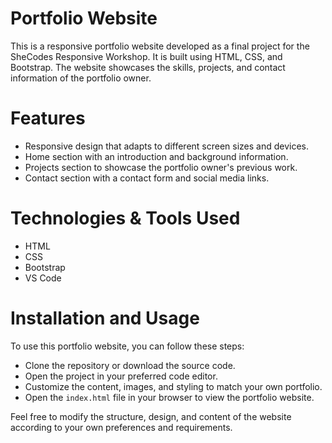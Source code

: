 # Portfolio Website
This is a responsive portfolio website developed as a final project for the SheCodes Responsive Workshop. It is built using HTML, CSS, and Bootstrap. The website showcases the skills, projects, and contact information of the portfolio owner.

# Features
- Responsive design that adapts to different screen sizes and devices.
- Home section with an introduction and background information.
- Projects section to showcase the portfolio owner's previous work.
- Contact section with a contact form and social media links.

# Technologies & Tools Used
- HTML
- CSS
- Bootstrap
- VS Code

# Installation and Usage
To use this portfolio website, you can follow these steps:

- Clone the repository or download the source code.
- Open the project in your preferred code editor.
- Customize the content, images, and styling to match your own portfolio.
- Open the `index.html` file in your browser to view the portfolio website.

Feel free to modify the structure, design, and content of the website according to your own preferences and requirements.

